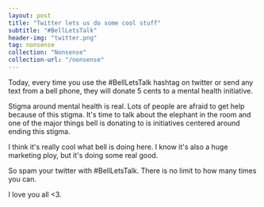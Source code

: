```yaml
---
layout: post
title: "Twitter lets us do some cool stuff"
subtitle: "#BellLetsTalk"
header-img: "twitter.png"
tag: nonsense
collection: "Nonsense"
collection-url: "/nonsense"
---
```


Today, every time you use the #BellLetsTalk hashtag on twitter or send any text from a bell phone, they will donate 5 cents to a mental health initiative. 

Stigma around mental health is real. Lots of people are afraid to get help because of this stigma. It's time to talk about the elephant in the room and one of the major things bell is donating to is initiatives centered around ending this stigma. 

I think it's really cool what bell is doing here. I know it's also a huge marketing ploy, but it's doing some real good.

So spam your twitter with #BellLetsTalk. There is no limit to how many times you can.

I love you all <3.